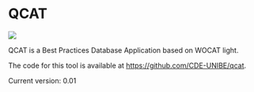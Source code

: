 QCAT
====

![](https://api.shippable.com/projects/569e58801895ca447470241e/badge?branch=develop)  

QCAT is a Best Practices Database Application based on WOCAT light.

The code for this tool is available at https://github.com/CDE-UNIBE/qcat.

Current version: 0.01
